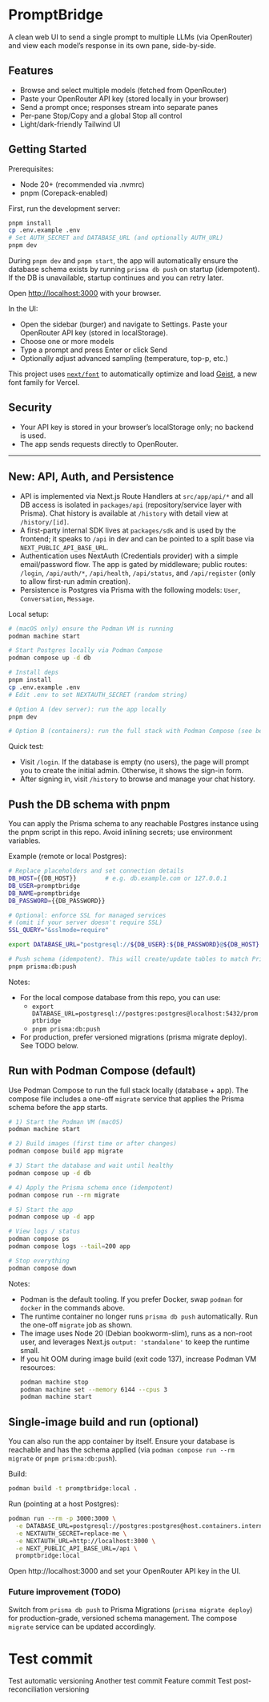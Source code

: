# PromptBridge

A clean web UI to send a single prompt to multiple LLMs (via OpenRouter) and view each model’s response in its own pane, side-by-side.

## Features

- Browse and select multiple models (fetched from OpenRouter)
- Paste your OpenRouter API key (stored locally in your browser)
- Send a prompt once; responses stream into separate panes
- Per-pane Stop/Copy and a global Stop all control
- Light/dark-friendly Tailwind UI

## Getting Started

Prerequisites:
- Node 20+ (recommended via .nvmrc)
- pnpm (Corepack-enabled)

First, run the development server:

```bash
pnpm install
cp .env.example .env
# Set AUTH_SECRET and DATABASE_URL (and optionally AUTH_URL)
pnpm dev
```

During `pnpm dev` and `pnpm start`, the app will automatically ensure the database schema exists by running `prisma db push` on startup (idempotent). If the DB is unavailable, startup continues and you can retry later.

Open [http://localhost:3000](http://localhost:3000) with your browser.

In the UI:
- Open the sidebar (burger) and navigate to Settings. Paste your OpenRouter API key (stored in localStorage).
- Choose one or more models
- Type a prompt and press Enter or click Send
- Optionally adjust advanced sampling (temperature, top-p, etc.)

This project uses [`next/font`](https://nextjs.org/docs/app/building-your-application/optimizing/fonts) to automatically optimize and load [Geist](https://vercel.com/font), a new font family for Vercel.

## Security
- Your API key is stored in your browser’s localStorage only; no backend is used.
- The app sends requests directly to OpenRouter.

---

## New: API, Auth, and Persistence

- API is implemented via Next.js Route Handlers at `src/app/api/*` and all DB access is isolated in `packages/api` (repository/service layer with Prisma). Chat history is available at `/history` with detail view at `/history/[id]`.
- A first-party internal SDK lives at `packages/sdk` and is used by the frontend; it speaks to `/api` in dev and can be pointed to a split base via `NEXT_PUBLIC_API_BASE_URL`.
- Authentication uses NextAuth (Credentials provider) with a simple email/password flow. The app is gated by middleware; public routes: `/login`, `/api/auth/*`, `/api/health`, `/api/status`, and `/api/register` (only to allow first-run admin creation).
- Persistence is Postgres via Prisma with the following models: `User`, `Conversation`, `Message`.

Local setup:

```bash
# (macOS only) ensure the Podman VM is running
podman machine start

# Start Postgres locally via Podman Compose
podman compose up -d db

# Install deps
pnpm install
cp .env.example .env
# Edit .env to set NEXTAUTH_SECRET (random string)

# Option A (dev server): run the app locally
pnpm dev

# Option B (containers): run the full stack with Podman Compose (see below)
```

Quick test:
- Visit `/login`. If the database is empty (no users), the page will prompt you to create the initial admin. Otherwise, it shows the sign-in form.
- After signing in, visit `/history` to browse and manage your chat history.

## Push the DB schema with pnpm
You can apply the Prisma schema to any reachable Postgres instance using the pnpm script in this repo. Avoid inlining secrets; use environment variables.

Example (remote or local Postgres):

```bash
# Replace placeholders and set connection details
DB_HOST={{DB_HOST}}        # e.g. db.example.com or 127.0.0.1
DB_USER=promptbridge
DB_NAME=promptbridge
DB_PASSWORD={{DB_PASSWORD}}

# Optional: enforce SSL for managed services
# (omit if your server doesn't require SSL)
SSL_QUERY="&sslmode=require"

export DATABASE_URL="postgresql://${DB_USER}:${DB_PASSWORD}@${DB_HOST}:5432/${DB_NAME}?schema=public${SSL_QUERY}"

# Push schema (idempotent). This will create/update tables to match Prisma models.
pnpm prisma:db:push
```

Notes:
- For the local compose database from this repo, you can use:
  - `export DATABASE_URL=postgresql://postgres:postgres@localhost:5432/promptbridge`
  - `pnpm prisma:db:push`
- For production, prefer versioned migrations (prisma migrate deploy). See TODO below.

## Run with Podman Compose (default)

Use Podman Compose to run the full stack locally (database + app). The compose file includes a one-off `migrate` service that applies the Prisma schema before the app starts.

```bash
# 1) Start the Podman VM (macOS)
podman machine start

# 2) Build images (first time or after changes)
podman compose build app migrate

# 3) Start the database and wait until healthy
podman compose up -d db

# 4) Apply the Prisma schema once (idempotent)
podman compose run --rm migrate

# 5) Start the app
podman compose up -d app

# View logs / status
podman compose ps
podman compose logs --tail=200 app

# Stop everything
podman compose down
```

Notes:
- Podman is the default tooling. If you prefer Docker, swap `podman` for `docker` in the commands above.
- The runtime container no longer runs `prisma db push` automatically. Run the one-off `migrate` job as shown.
- The image uses Node 20 (Debian bookworm-slim), runs as a non-root user, and leverages Next.js `output: 'standalone'` to keep the runtime small.
- If you hit OOM during image build (exit code 137), increase Podman VM resources:
  ```bash
  podman machine stop
  podman machine set --memory 6144 --cpus 3
  podman machine start
  ```

## Single-image build and run (optional)
You can also run the app container by itself. Ensure your database is reachable and has the schema applied (via `podman compose run --rm migrate` or `pnpm prisma:db:push`).

Build:
```bash
podman build -t promptbridge:local .
```
Run (pointing at a host Postgres):
```bash
podman run --rm -p 3000:3000 \
  -e DATABASE_URL=postgresql://postgres:postgres@host.containers.internal:5432/promptbridge \
  -e NEXTAUTH_SECRET=replace-me \
  -e NEXTAUTH_URL=http://localhost:3000 \
  -e NEXT_PUBLIC_API_BASE_URL=/api \
  promptbridge:local
```

Open http://localhost:3000 and set your OpenRouter API key in the UI.

### Future improvement (TODO)
Switch from `prisma db push` to Prisma Migrations (`prisma migrate deploy`) for production-grade, versioned schema management. The compose `migrate` service can be updated accordingly.
# Test commit
Test automatic versioning
Another test commit
Feature commit
Test post-reconciliation versioning
